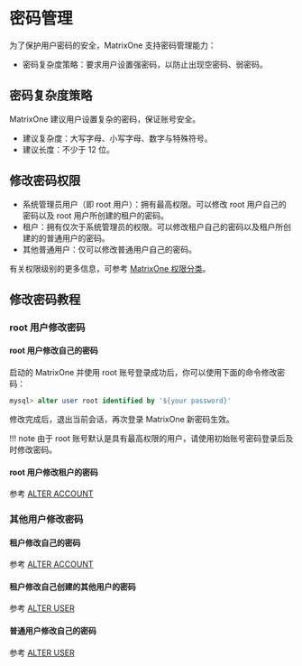 # 密码管理

为了保护用户密码的安全，MatrixOne 支持密码管理能力：

- 密码复杂度策略：要求用户设置强密码，以防止出现空密码、弱密码。

## 密码复杂度策略

MatrixOne 建议用户设置复杂的密码，保证账号安全。

- 建议复杂度：大写字母、小写字母、数字与特殊符号。
- 建议长度：不少于 12 位。

## 修改密码权限

- 系统管理员用户（即 root 用户）：拥有最高权限。可以修改 root 用户自己的密码以及 root 用户所创建的租户的密码。
- 租户：拥有仅次于系统管理员的权限。可以修改租户自己的密码以及租户所创建的的普通用户的密码。
- 其他普通用户：仅可以修改普通用户自己的密码。

有关权限级别的更多信息，可参考 [MatrixOne 权限分类](../Reference/access-control-type.md)。

## 修改密码教程

### root 用户修改密码

#### root 用户修改自己的密码

启动的 MatrixOne 并使用 root 账号登录成功后，你可以使用下面的命令修改密码：

```sql
mysql> alter user root identified by '${your password}'
```

修改完成后，退出当前会话，再次登录 MatrixOne 新密码生效。

!!! note
    由于 root 账号默认是具有最高权限的用户，请使用初始账号密码登录后及时修改密码。

#### root 用户修改租户的密码

参考 [ALTER ACCOUNT](../Reference/SQL-Reference/Data-Control-Language/alter-account.md)

### 其他用户修改密码

#### 租户修改自己的密码

参考 [ALTER ACCOUNT](../Reference/SQL-Reference/Data-Control-Language/alter-account.md)

#### 租户修改自己创建的其他用户的密码

参考 [ALTER USER](../Reference/SQL-Reference/Data-Control-Language/alter-account.md)

#### 普通用户修改自己的密码

参考 [ALTER USER](../Reference/SQL-Reference/Data-Control-Language/alter-account.md)
